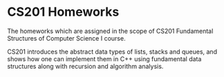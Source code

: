 # CS201 Homeworks
The homeworks which are assigned in the scope of CS201 Fundamental Structures of Computer Science I course.

CS201 introduces the abstract data types of lists, stacks and queues, and shows how one can implement them in C++ using fundamental data structures along with recursion and algorithm analysis.

